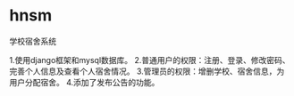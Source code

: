 # hnsm
学校宿舍系统

1.使用django框架和mysql数据库。
2.普通用户的权限：注册、登录、修改密码、完善个人信息及查看个人宿舍情况。
3.管理员的权限：增删学校、宿舍信息，为用户分配宿舍。
4.添加了发布公告的功能。

